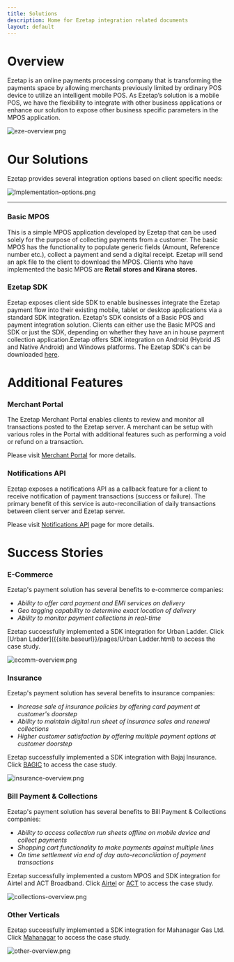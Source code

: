```yaml
---
title: Solutions
description: Home for Ezetap integration related documents
layout: default
---
```




# Overview

Ezetap is an online payments processing company that is transforming the
payments space by allowing merchants previously limited by ordinary POS device
to utilize an intelligent mobile POS. As Ezetap’s solution is a mobile POS, we
have the flexibility to integrate with other business applications or enhance
our solution to expose other business specific parameters in the MPOS
application.

![eze-overview.png]({{site.baseurl}}/images/eze-overview.png)


# Our Solutions

Ezetap provides several integration options based on client specific needs:


![Implementation-options.png]({{site.baseurl}}/images/Implementation-options.png)

---

### Basic MPOS
This is a simple MPOS application developed by Ezetap that can be used solely for the purpose of collecting payments from a customer. The basic MPOS has the functionality to populate generic fields (Amount, Reference number etc.), collect a payment and send a digital receipt. Ezetap will send an apk file to the client to download the MPOS. Clients who have implemented the basic MPOS are **Retail stores and Kirana stores.**

### Ezetap SDK 
Ezetap exposes client side SDK to enable businesses integrate the Ezetap payment flow into their existing mobile, tablet or desktop applications via a standard SDK integration. Ezetap's SDK consists of a Basic POS and payment integration solution. Clients can either use the Basic MPOS and SDK or just the SDK, depending on whether they have an in house payment collection application.Ezetap offers SDK integration on Android (Hybrid JS and Native Android) and Windows platforms. The Ezetap SDK's can be downloaded [here](http://docs.ezetap.com).  


# Additional Features

### Merchant Portal
The Ezetap Merchant Portal enables clients to review and monitor all transactions posted to the Ezetap server. A merchant can be setup with various roles in the Portal with additional features such as performing a void or refund on a transaction. 

Please visit [Merchant Portal](http://docs.ezetap.com/pages/server-merchant-portal.html) for more details.

### Notifications API
Ezetap exposes a notifications API as a callback feature for a client to receive notification of payment transactions (success or failure). The primary benefit of this service is auto-reconciliation of daily transactions between client server and Ezetap server.

Please visit [Notifications API](http://docs.ezetap.com/pages/server-notification-api.html) page for more details.

# Success Stories

### E-Commerce
Ezetap's payment solution has several benefits to e-commerce companies:


- *Ability to offer card payment and EMI services on delivery*
- *Geo tagging capability to determine exact location of delivery*
- *Ability to monitor payment collections in real-time*

Ezetap successfully implemented a SDK integration for Urban Ladder. Click [Urban Ladder]({{site.baseurl}}/pages/Urban Ladder.html) to access the case study. 
 
![ecomm-overview.png]({{site.baseurl}}/images/ecomm-overview.png)

### Insurance
Ezetap's payment solution has several benefits to insurance companies:

- *Increase sale of insurance policies by offering card payment at customer's doorstep*
- *Ability to maintain digital run sheet of insurance sales and renewal collections*
- *Higher customer satisfaction by offering multiple payment options at customer doorstep* 

Ezetap successfully implemented a SDK integration with Bajaj Insurance. Click [BAGIC](http://site.ezetap.com/bajaj-alliance-case-study) to access the case study.

![insurance-overview.png]({{site.baseurl}}/images/insurance-overview.png)

### Bill Payment & Collections
Ezetap's payment solution has several benefits to Bill Payment & Collections companies:

- *Ability to access collection run sheets offline on mobile device and collect payments*
- *Shopping cart functionality to make payments against multiple lines*
- *On time settlement via end of day auto-reconciliation of payment transactions*

Ezetap successfully implemented a custom MPOS and SDK integration for Airtel and ACT Broadband. Click [Airtel]({{site.baseurl}}/pages/Airtel) or [ACT]({{site.baseurl}}/pages/ACT) to access the case study.

![collections-overview.png]({{site.baseurl}}/images/collections-overview.png)

### Other Verticals

Ezetap successfully implemented a SDK integration for Mahanagar Gas Ltd. Click [Mahanagar]({{site.baseurl}}/pages/Mahanagar) to access the case study.
  
![other-overview.png]({{site.baseurl}}/images/other-overview.png)